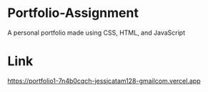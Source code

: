 # Portfolio-Assignment

A personal portfolio made using CSS, HTML, and JavaScript

# Link
https://portfolio1-7n4b0cqch-jessicatam128-gmailcom.vercel.app
